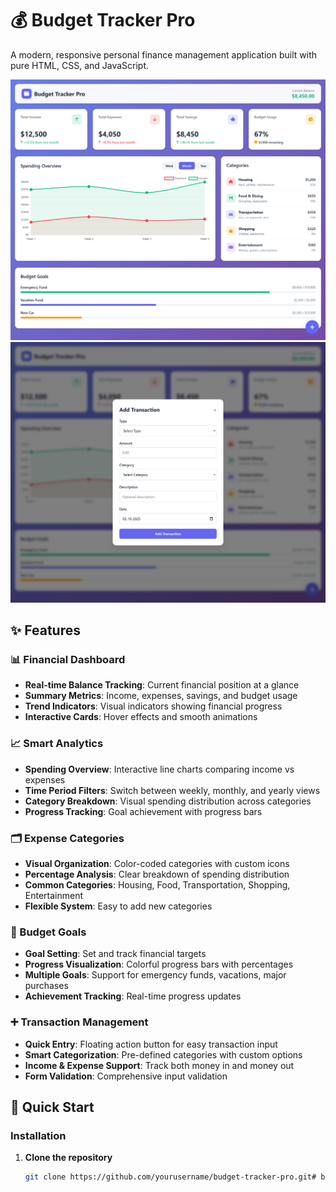 # 💰 Budget Tracker Pro

A modern, responsive personal finance management application built with pure HTML, CSS, and JavaScript.

![Budget Tracker Dashboard](assets/images/budget-dashboard-screenshot.png)
![Budget Categories](assets/images/budget-categories-screenshot.png)

## ✨ Features

### 📊 Financial Dashboard
- **Real-time Balance Tracking**: Current financial position at a glance
- **Summary Metrics**: Income, expenses, savings, and budget usage
- **Trend Indicators**: Visual indicators showing financial progress
- **Interactive Cards**: Hover effects and smooth animations

### 📈 Smart Analytics
- **Spending Overview**: Interactive line charts comparing income vs expenses
- **Time Period Filters**: Switch between weekly, monthly, and yearly views
- **Category Breakdown**: Visual spending distribution across categories
- **Progress Tracking**: Goal achievement with progress bars

### 🗂️ Expense Categories
- **Visual Organization**: Color-coded categories with custom icons
- **Percentage Analysis**: Clear breakdown of spending distribution
- **Common Categories**: Housing, Food, Transportation, Shopping, Entertainment
- **Flexible System**: Easy to add new categories

### 🎯 Budget Goals
- **Goal Setting**: Set and track financial targets
- **Progress Visualization**: Colorful progress bars with percentages
- **Multiple Goals**: Support for emergency funds, vacations, major purchases
- **Achievement Tracking**: Real-time progress updates

### ➕ Transaction Management
- **Quick Entry**: Floating action button for easy transaction input
- **Smart Categorization**: Pre-defined categories with custom options
- **Income & Expense Support**: Track both money in and money out
- **Form Validation**: Comprehensive input validation

## 🚀 Quick Start

### Installation
1. **Clone the repository**
   ```bash
   git clone https://github.com/yourusername/budget-tracker-pro.git# budget-tracker-pro
